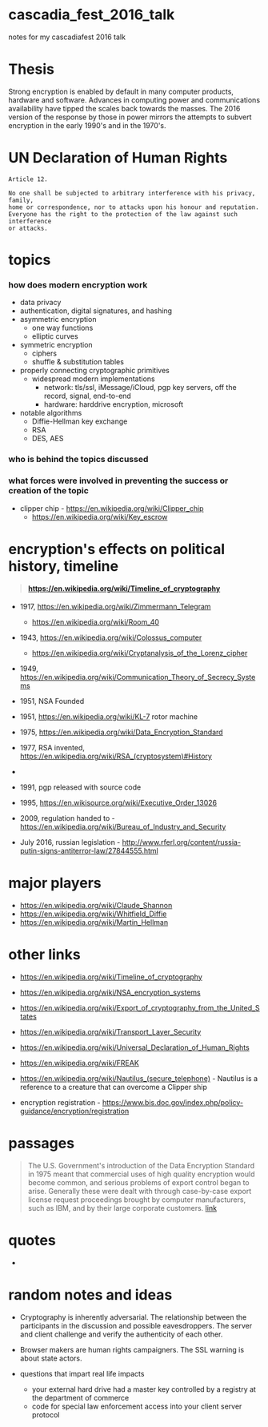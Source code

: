 # cascadia_fest_2016_talk
notes for my cascadiafest 2016 talk

# Thesis

Strong encryption is enabled by default in many computer products, hardware and software.  Advances in computing power and communications availability have tipped the scales back towards the masses.  The 2016 version of the response by those in power mirrors the attempts to subvert encryption in the early 1990's and in the 1970's.


# UN Declaration of Human Rights
```
Article 12.

No one shall be subjected to arbitrary interference with his privacy, family,
home or correspondence, nor to attacks upon his honour and reputation.
Everyone has the right to the protection of the law against such interference
or attacks.
```


# topics

### how does modern encryption work

* data privacy
* authentication, digital signatures, and hashing
* asymmetric encryption
  * one way functions
  * elliptic curves
* symmetric encryption
  * ciphers
  * shuffle & substitution tables
* properly connecting cryptographic primitives
  * widespread modern implementations
    * network: tls/ssl, iMessage/iCloud, pgp key servers, off the record, signal, end-to-end
    * hardware: harddrive encryption, microsoft
* notable algorithms
  * Diffie-Hellman key exchange
  * RSA
  * DES, AES



### who is behind the topics discussed

### what forces were involved in preventing the success or creation of the topic

* clipper chip - https://en.wikipedia.org/wiki/Clipper_chip
  * https://en.wikipedia.org/wiki/Key_escrow


# encryption's effects on political history, timeline

> #### https://en.wikipedia.org/wiki/Timeline_of_cryptography

* 1917, https://en.wikipedia.org/wiki/Zimmermann_Telegram
  * https://en.wikipedia.org/wiki/Room_40  
* 1943, https://en.wikipedia.org/wiki/Colossus_computer
  * https://en.wikipedia.org/wiki/Cryptanalysis_of_the_Lorenz_cipher
* 1949, https://en.wikipedia.org/wiki/Communication_Theory_of_Secrecy_Systems
* 1951, NSA Founded
* 1951, https://en.wikipedia.org/wiki/KL-7 rotor machine
* 1975, https://en.wikipedia.org/wiki/Data_Encryption_Standard
* 1977, RSA invented, https://en.wikipedia.org/wiki/RSA_(cryptosystem)#History
*
* 1991, pgp released with source code
* 1995, https://en.wikisource.org/wiki/Executive_Order_13026
* 2009, regulation handed to - https://en.wikipedia.org/wiki/Bureau_of_Industry_and_Security

* July 2016, russian legislation - http://www.rferl.org/content/russia-putin-signs-antiterror-law/27844555.html

# major players

* https://en.wikipedia.org/wiki/Claude_Shannon
* https://en.wikipedia.org/wiki/Whitfield_Diffie
* https://en.wikipedia.org/wiki/Martin_Hellman


# other links

* https://en.wikipedia.org/wiki/Timeline_of_cryptography
* https://en.wikipedia.org/wiki/NSA_encryption_systems
* https://en.wikipedia.org/wiki/Export_of_cryptography_from_the_United_States
* https://en.wikipedia.org/wiki/Transport_Layer_Security
* https://en.wikipedia.org/wiki/Universal_Declaration_of_Human_Rights
* https://en.wikipedia.org/wiki/FREAK
* https://en.wikipedia.org/wiki/Nautilus_(secure_telephone) - Nautilus is a reference to a creature that can overcome a Clipper ship

* encryption registration - https://www.bis.doc.gov/index.php/policy-guidance/encryption/registration

# passages

>  The U.S. Government's introduction of the Data Encryption Standard in 1975 meant that commercial uses of high quality encryption would become common, and serious problems of export control began to arise. Generally these were dealt with through case-by-case export license request proceedings brought by computer manufacturers, such as IBM, and by their large corporate customers. [link](https://en.wikipedia.org/wiki/Export_of_cryptography_from_the_United_States#Cold_War_era)

>

# quotes

-

# random notes and ideas

* Cryptography is inherently adversarial.  The relationship between the participants in the discussion and possible eavesdroppers.  The server and client challenge and verify the authenticity of each other.
* Browser makers are human rights campaigners.  The SSL warning is about state actors.

* questions that impart real life impacts
  * your external hard drive had a master key controlled by a registry at the department of commerce
  * code for special law enforcement access into your client server protocol

